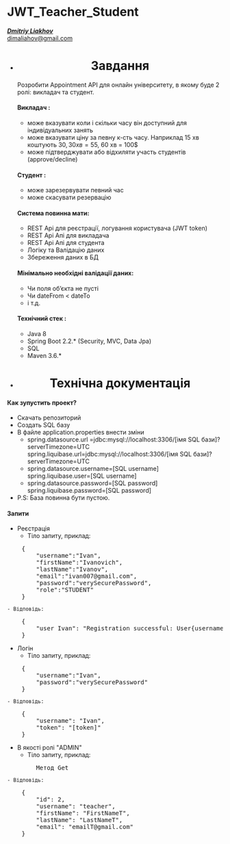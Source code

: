 # JWT_Teacher_Student
[_**Dmitriy Liakhov**_](https://www.linkedin.com/in/dmitiy-liakhov-82388a183/)<br>
[dimaliahov@gmail.com](mailto:dimaliahov@gmail.com)

<ul align="center">
    <li>
        <h1>Завдання<br></h1>
    </li>
</ul>
<ul>
Розробити Appointment API для онлайн університету, в якому буде 2 ролі: викладач та
студент.<br>
<h4>Викладач :<br></h4>
    
- може вказувати коли і скільки часу він доступний для індивідуальних занять
- може вказувати ціну за певну к-сть часу. Наприклад 15 хв коштують 30$, 30 хв = 55$, 60
хв = 100$
- може підтверджувати або відхиляти участь студентів (approve/decline)

<h4>Студент :<br></h4>

- може зарезервувати певний час
- може скасувати резервацію

<h4>Система повинна мати:<br></h4>

- REST Api для реєстрації, логування користувача (JWT token)<br>
- REST Api Апі для викладача<br>
- REST Api Апі для студента<br>
- Логіку та Валідацію даних<br>
- Збереження даних в БД<br>

<h4>Мінімально необхідні валідації даних:<br></h4>

- Чи поля об’єкта не пусті
- Чи dateFrom < dateTo
- і т.д.

<h4>Технічний стек :<br></h4>

- Java 8
- Spring Boot 2.2.* (Security, MVC, Data Jpa)
- SQL
- Maven 3.6.*

</ul>
<ul align="center">
    <li>
        <h1>Технічна документація<br></h1>
    </li>
</ul>
    <h4>Как зупустить проект?<br></h4>
    
- Скачать репозиторий
- Создать SQL базу
- В файле application.properties внести зміни
  - spring.datasource.url =jdbc:mysql://localhost:3306/[імя SQL бази]?serverTimezone=UTC<br>
            spring.liquibase.url=jdbc:mysql://localhost:3306/[імя SQL бази]?serverTimezone=UTC
  - spring.datasource.username=[SQL username]<br>
            spring.liquibase.user=[SQL username]
  - spring.datasource.password=[SQL password]<br>
            spring.liquibase.password=[SQL password]
- P.S: База повинна бути пустою.

 <h4>Запити<br></h4>
 
 - Реєстрація
     - Тіло запиту, приклад:
<pre>
    {
        "username":"Ivan",
        "firstName":"Ivanovich",
        "lastName":"Ivanov",
        "email":"ivan007@gmail.com",
        "password":"verySecurePassword",
        "role":"STUDENT"
    }
</pre>
    - Відповідь:
    
<pre>
    {
        "user Ivan": "Registration successful: User{username='Ivan', firstName='Ivanovich', lastName='Ivanov', email='ivan007@gmail.com', money='0', password='[password for encryption via bcrypt]'}"
    }
</pre>
 
 
 - Логін
     - Тіло запиту, приклад:
<pre>
    {
        "username":"Ivan",
        "password":"verySecurePassword"
    }
</pre>
    - Відповідь:
<pre>
    {
        "username": "Ivan",
        "token": "[token]"
    }
</pre>
    
 - В якості ролі "ADMIN"
     - Тіло запиту, приклад:
<pre>
        Метод Get</pre>
    - Відповідь:
<pre>
    {
        "id": 2,
        "username": "teacher",
        "firstName": "FirstNameT",
        "lastName": "LastNameT",
        "email": "emailT@gmail.com"
    }
</pre>

